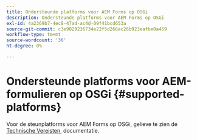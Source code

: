 ```yaml
---
title: Ondersteunde platforms voor AEM Forms op OSGi
description: Ondersteunde platforms voor AEM Forms op OSGi
exl-id: 4a2369b7-4ec8-47ad-ac4d-09f41bcd653a
source-git-commit: c3e9029236734e22f5d266ac26b923eafbe0a459
workflow-type: tm+mt
source-wordcount: '36'
ht-degree: 0%

---
```


# Ondersteunde platforms voor AEM-formulieren op OSGi {#supported-platforms}

Voor de steunplatforms voor AEM Forms op OSGi, gelieve te zien de [&#x200B; Technische Vereisten &#x200B;](/help/sites-deploying/technical-requirements.md) documentatie.
